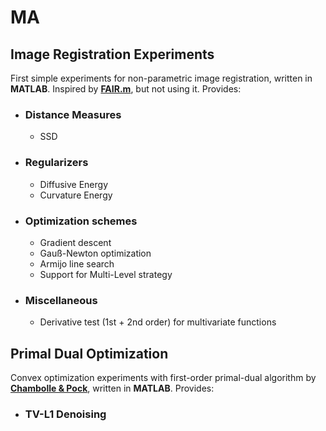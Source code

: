 # MA

## Image Registration Experiments
First simple experiments for non-parametric image registration, written in **MATLAB**. Inspired by [**FAIR.m**](https://github.com/C4IR/FAIR.m), but not using it. Provides:

+ ### Distance Measures
  + SSD

+ ### Regularizers
  + Diffusive Energy
  + Curvature Energy

+ ### Optimization schemes
  + Gradient descent
  + Gauß-Newton optimization
  + Armijo line search
  + Support for Multi-Level strategy

+ ### Miscellaneous
  + Derivative test (1st + 2nd order) for multivariate functions

## Primal Dual Optimization
Convex optimization experiments with first-order primal-dual algorithm by [**Chambolle & Pock**](https://hal.archives-ouvertes.fr/hal-00490826/document), written in **MATLAB**. Provides:

+ ### TV-L1 Denoising
